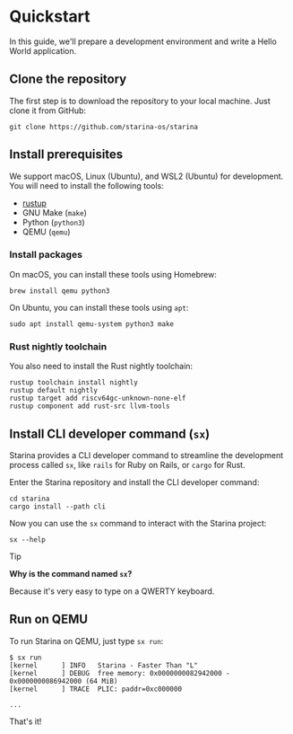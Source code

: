 # Quickstart

In this guide, we'll prepare a development environment and write a Hello World application.

## Clone the repository

The first step is to download the repository to your local machine. Just clone it from GitHub:

```
git clone https://github.com/starina-os/starina
```

## Install prerequisites

We support macOS, Linux (Ubuntu), and WSL2 (Ubuntu) for development. You will need to install the following tools:

- [rustup](https://rustup.rs/)
- GNU Make (`make`)
- Python (`python3`)
- QEMU (`qemu`)

### Install packages

On macOS, you can install these tools using Homebrew:

```
brew install qemu python3
```

On Ubuntu, you can install these tools using `apt`:

```
sudo apt install qemu-system python3 make
```

### Rust nightly toolchain

You also need to install the Rust nightly toolchain:

```
rustup toolchain install nightly
rustup default nightly
rustup target add riscv64gc-unknown-none-elf
rustup component add rust-src llvm-tools
```

## Install CLI developer command (`sx`)

Starina provides a CLI developer command to streamline the development process called `sx`, like `rails` for Ruby on Rails, or `cargo` for Rust.

Enter the Starina repository and install the CLI developer command:

```
cd starina
cargo install --path cli
```

Now you can use the `sx` command to interact with the Starina project:

```
sx --help
```

> [!TIP]
>
> **Why is the command named `sx`?**
>
> Because it's very easy to type on a QWERTY keyboard.

## Run on QEMU

To run Starina on QEMU, just type `sx run`:

```
$ sx run
[kernel      ] INFO   Starina - Faster Than "L"
[kernel      ] DEBUG  free memory: 0x0000000082942000 - 0x0000000086942000 (64 MiB)
[kernel      ] TRACE  PLIC: paddr=0xc000000

...
```

That's it!
